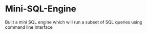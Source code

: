 # Mini-SQL-Engine
Built a mini SQL engine which will run a subset of SQL queries using command line interface
